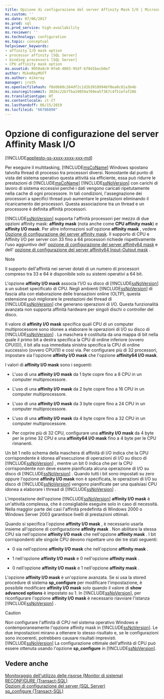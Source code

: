 ```yaml
---
title: Opzione di configurazione del server Affinity Mask I/O | Microsoft Docs
ms.custom: ''
ms.date: 07/06/2017
ms.prod: sql
ms.prod_service: high-availability
ms.reviewer: ''
ms.technology: configuration
ms.topic: conceptual
helpviewer_keywords:
- affinity I/O mask option
- processor affinity [SQL Server]
- binding processors [SQL Server]
- CPU affinity mask option
ms.assetid: 9950a8c9-9fe0-4003-95df-6f0d1becb0e7
author: MikeRayMSFT
ms.author: mikeray
manager: jroth
ms.openlocfilehash: f8ddb88c264df2c1d2b3918994bf0ea8c81a3b4b
ms.sourcegitcommit: 3026c22b7fba19059a769ea5f367c4f51efaf286
ms.translationtype: HT
ms.contentlocale: it-IT
ms.lasthandoff: 06/15/2019
ms.locfileid: "66786890"
---
```

# <a name="affinity-input-output-mask-server-configuration-option"></a>Opzione di configurazione del server Affinity Mask I/O
[!INCLUDE[appliesto-ss-xxxx-xxxx-xxx-md](../../includes/appliesto-ss-xxxx-xxxx-xxx-md.md)]

  Per eseguire il multitasking, [!INCLUDE[msCoName](../../includes/msconame-md.md)] Windows spostano talvolta thread di processo tra processori diversi. Nonostante dal punto di vista del sistema operativo questa attività sia efficiente, essa può ridurre le prestazioni di [!INCLUDE[msCoName](../../includes/msconame-md.md)] [!INCLUDE[ssNoVersion](../../includes/ssnoversion-md.md)] con carichi di lavoro di sistema eccessivi perché i dati vengono caricati ripetutamente nella cache di ogni processore. In tali condizioni, l'assegnazione dei processori a specifici thread può aumentare le prestazioni eliminando il ricaricamento dei processori. Questa associazione tra un thread e un processore è definita affinità processori.  
  
 [!INCLUDE[ssNoVersion](../../includes/ssnoversion-md.md)] supporta l'affinità processori per mezzo di due opzioni affinity mask: **affinity mask** (nota anche come **CPU affinity mask**) e **affinity I/O mask**. Per altre informazioni sull'opzione **affinity mask** , vedere [Opzione di configurazione del server affinity mask](../../database-engine/configure-windows/affinity-mask-server-configuration-option.md). Il supporto di CPU e Affinity I/O per server con 33 fino a 64 processori richiede rispettivamente l'uso aggiuntivo dell' [opzione di configurazione del server affinity64 mask](../../database-engine/configure-windows/affinity64-mask-server-configuration-option.md) e dell' [opzione di configurazione del server affinity64 Input-Output mask](../../database-engine/configure-windows/affinity64-input-output-mask-server-configuration-option.md) .  
  
> [!NOTE]  
>  Il supporto dell'affinità nei server dotati di un numero di processori compreso tra 33 e 64 è disponibile solo su sistemi operativi a 64 bit.  
  
 L'opzione **affinity I/O mask** associa l'I/O su disco di [!INCLUDE[ssNoVersion](../../includes/ssnoversion-md.md)] a un subset specificato di CPU. Negli ambienti [!INCLUDE[ssNoVersion](../../includes/ssnoversion-md.md)] di fascia alta con elaborazione delle transazioni online (OLTP), questa estensione può migliorare le prestazioni dei thread di [!INCLUDE[ssNoVersion](../../includes/ssnoversion-md.md)] che generano operazioni di I/O. Questa funzionalità avanzata non supporta affinità hardware per singoli dischi o controller del disco.  
  
 Il valore di **affinity I/O mask** specifica quali CPU di un computer multiprocessore sono idonee a elaborare le operazioni di I/O su disco di [!INCLUDE[ssNoVersion](../../includes/ssnoversion-md.md)] . La maschera è costituita da una mappa di bit nella quale il primo bit a destra specifica la CPU di ordine inferiore (ovvero CPU(0)), il bit alla sua immediata sinistra specifica la CPU di ordine successivo (ovvero CPU(1)) e così via. Per configurare più di 32 processori, impostare sia l'opzione **affinity I/O mask** che l'opzione **affinity64 I/O mask**.  
  
 I valori di **affinity I/O mask** sono i seguenti:  
  
-   L'uso di una **affinity I/O mask** da 1 byte copre fino a 8 CPU in un computer multiprocessore.  
  
-   L'uso di una **affinity I/O mask** da 2 byte copre fino a 16 CPU in un computer multiprocessore.  
  
-   L'uso di una **affinity I/O mask** da 3 byte copre fino a 24 CPU in un computer multiprocessore.  
  
-   L'uso di una **affinity I/O mask** da 4 byte copre fino a 32 CPU in un computer multiprocessore.  
  
-   Per coprire più di 32 CPU, configurare una **affinity I/O mask** da 4 byte per le prime 32 CPU e una **affinity64 I/O mask** fino a 4 byte per le CPU rimanenti.  
  
 Un bit 1 nello schema della maschera di affinità di I/O indica che la CPU corrispondente è idonea all'esecuzione di operazioni di I/O su disco di [!INCLUDE[ssNoVersion](../../includes/ssnoversion-md.md)] , mentre un bit 0 indica che per la CPU corrispondente non deve essere pianificata alcuna operazione di I/O su disco di [!INCLUDE[ssNoVersion](../../includes/ssnoversion-md.md)] . Quando tutti i bit sono impostati su zero oppure l'opzione **affinity I/O mask** non è specificata, le operazioni di I/O su disco di [!INCLUDE[ssNoVersion](../../includes/ssnoversion-md.md)] vengono pianificate per una qualsiasi CPU idonea a elaborare i thread di [!INCLUDE[ssNoVersion](../../includes/ssnoversion-md.md)] .  
  
 L'impostazione dell'opzione [!INCLUDE[ssNoVersion](../../includes/ssnoversion-md.md)] **affinity I/O mask** è un'attività complessa, che è consigliabile eseguire solo in caso di necessità. Nella maggior parte dei casi l'affinità predefinita di Windows 2000 o Windows Server 2003 garantisce livelli di prestazioni ottimali.  
  
 Quando si specifica l'opzione **affinity I/O mask** , è necessario usarla insieme all'opzione di configurazione **affinity mask** . Non abilitare la stessa CPU sia nell'opzione **affinity I/O mask** che nell'opzione **affinity mask** . I bit corrispondenti alle singole CPU devono rispettare uno dei tre stati seguenti:  
  
-   0 sia nell'opzione **affinity I/O mask** che nell'opzione **affinity mask** .  
  
-   1 nell'opzione **affinity I/O mask** e 0 nell'opzione **affinity mask** .  
  
-   0 nell'opzione **affinity I/O mask** e 1 nell'opzione **affinity mask** .  
  
 L'opzione **affinity I/O mask** è un'opzione avanzata. Se si usa la stored procedure di sistema **sp_configure** per modificare l'impostazione, è possibile modificare **affinity I/O mask** solo quando il valore di **show advanced options** è impostato su 1. In [!INCLUDE[ssNoVersion](../../includes/ssnoversion-md.md)], per riconfigurare l'opzione **affinity I/O mask** è necessario riavviare l'istanza [!INCLUDE[ssNoVersion](../../includes/ssnoversion-md.md)] .  
  
> [!CAUTION]  
>  Non configurare l'affinità di CPU nel sistema operativo Windows e contemporaneamente l'opzione affinity mask in [!INCLUDE[ssNoVersion](../../includes/ssnoversion-md.md)]. Le due impostazioni mirano a ottenere lo stesso risultato e, se le configurazioni sono incoerenti, potrebbero causare risultati imprevisti. [!INCLUDE[ssNoVersion](../../includes/ssnoversion-md.md)] La configurazione ottimale dell'affinità di CPU può essere ottenuta usando l'opzione **sp_configure** in [!INCLUDE[ssNoVersion](../../includes/ssnoversion-md.md)].  
  
## <a name="see-also"></a>Vedere anche  
 [Monitoraggio dell'utilizzo delle risorse &#40;Monitor di sistema&#41;](../../relational-databases/performance-monitor/monitor-resource-usage-system-monitor.md)   
 [RECONFIGURE &#40;Transact-SQL&#41;](../../t-sql/language-elements/reconfigure-transact-sql.md)   
 [Opzioni di configurazione del server &#40;SQL Server&#41;](../../database-engine/configure-windows/server-configuration-options-sql-server.md)   
 [sp_configure &#40;Transact-SQL&#41;](../../relational-databases/system-stored-procedures/sp-configure-transact-sql.md)  
  
  
